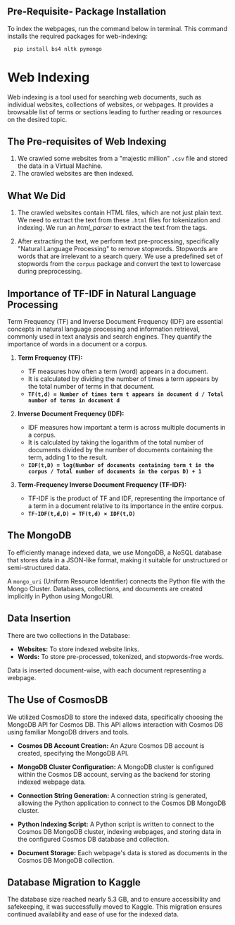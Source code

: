 
## Pre-Requisite- Package Installation

To index the webpages, run the command below in terminal. This command installs the required packages for web-indexing:

```bash
  pip install bs4 nltk pymongo
```

# Web Indexing 

Web indexing is a tool used for searching web documents, such as individual websites, collections of websites, or webpages. It provides a browsable list of terms or sections leading to further reading or resources on the desired topic.

## The Pre-requisites of Web Indexing

1. We crawled some websites from a "majestic million" `.csv` file and stored the data in a Virtual Machine.
2. The crawled websites are then indexed.

## What We Did

1. The crawled websites contain HTML files, which are not just plain text. We need to extract the text from these `.html` files for tokenization and indexing. We run an *html_parser* to extract the text from the tags.

2. After extracting the text, we perform text pre-processing, specifically "Natural Language Processing" to remove stopwords. Stopwords are words that are irrelevant to a search query. We use a predefined set of stopwords from the `corpus` package and convert the text to lowercase during preprocessing.

## Importance of TF-IDF in Natural Language Processing

Term Frequency (TF) and Inverse Document Frequency (IDF) are essential concepts in natural language processing and information retrieval, commonly used in text analysis and search engines. They quantify the importance of words in a document or a corpus.

1. **Term Frequency (TF):**
   - TF measures how often a term (word) appears in a document.
   - It is calculated by dividing the number of times a term appears by the total number of terms in that document.
   - **`TF(t,d) = Number of times term t appears in document d / Total number of terms in document d`**

2. **Inverse Document Frequency (IDF):**
   - IDF measures how important a term is across multiple documents in a corpus.
   - It is calculated by taking the logarithm of the total number of documents divided by the number of documents containing the term, adding 1 to the result.
   - **`IDF(t,D) = log(Number of documents containing term t in the corpus / Total number of documents in the corpus D) + 1`**

3. **Term-Frequency Inverse Document Frequency (TF-IDF):**
   - TF-IDF is the product of TF and IDF, representing the importance of a term in a document relative to its importance in the entire corpus.
   - **`TF-IDF(t,d,D) = TF(t,d) × IDF(t,D)`**

## The MongoDB

To efficiently manage indexed data, we use MongoDB, a NoSQL database that stores data in a JSON-like format, making it suitable for unstructured or semi-structured data.

A `mongo_uri` (Uniform Resource Identifier) connects the Python file with the Mongo Cluster. Databases, collections, and documents are created implicitly in Python using MongoURI.

## Data Insertion

There are two collections in the Database:
- **Websites:** To store indexed website links.
- **Words:** To store pre-processed, tokenized, and stopwords-free words.

Data is inserted document-wise, with each document representing a webpage.

## The Use of CosmosDB

We utilized CosmosDB to store the indexed data, specifically choosing the MongoDB API for Cosmos DB. This API allows interaction with Cosmos DB using familiar MongoDB drivers and tools.

- **Cosmos DB Account Creation:** An Azure Cosmos DB account is created, specifying the MongoDB API.

- **MongoDB Cluster Configuration:** A MongoDB cluster is configured within the Cosmos DB account, serving as the backend for storing indexed webpage data.

- **Connection String Generation:** A connection string is generated, allowing the Python application to connect to the Cosmos DB MongoDB cluster.

- **Python Indexing Script:** A Python script is written to connect to the Cosmos DB MongoDB cluster, indexing webpages, and storing data in the configured Cosmos DB database and collection.

- **Document Storage:** Each webpage's data is stored as documents in the Cosmos DB MongoDB collection.

## Database Migration to Kaggle

The database size reached nearly 5.3 GB, and to ensure accessibility and safekeeping, it was successfully moved to Kaggle. This migration ensures continued availability and ease of use for the indexed data.
